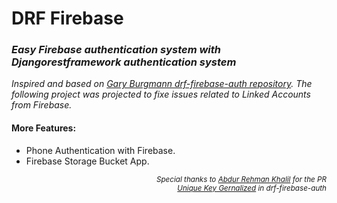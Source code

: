 # DRF Firebase
### <em>Easy Firebase authentication system with Djangorestframework authentication system</em>
 
<em>Inspired and based on  <a href="https://github.com/garyburgmann/drf-firebase-auth">Gary Burgmann drf-firebase-auth repository</a>. The following project was projected to fixe issues related to Linked Accounts from Firebase.</em>

#### More Features:
<ul>
 <li>Phone Authentication with Firebase.
 <li>Firebase Storage Bucket App.
</ul>
 
<p align="right"><em><sub>Special thanks to <a href="https://github.com/AbdurRehmanKhalil-arbisoft">Abdur Rehman Khalil</a> for the PR <br><a href="https://github.com/garyburgmann/drf-firebase-auth/pull/32">Unique Key Gernalized</a> in drf-firebase-auth</em></sub></p>
 
